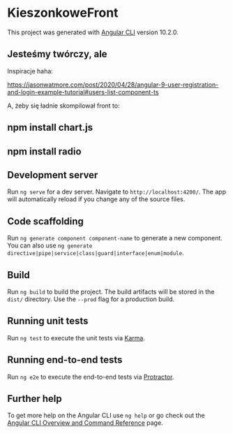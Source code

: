 # KieszonkoweFront

This project was generated with [Angular CLI](https://github.com/angular/angular-cli) version 10.2.0.

## Jesteśmy twórczy, ale

Inspiracje haha:

https://jasonwatmore.com/post/2020/04/28/angular-9-user-registration-and-login-example-tutorial#users-list-component-ts

A, żeby się ładnie skompilował front to:

## npm install chart.js
## npm install radio

## Development server

Run `ng serve` for a dev server. Navigate to `http://localhost:4200/`. The app will automatically reload if you change any of the source files.

## Code scaffolding

Run `ng generate component component-name` to generate a new component. You can also use `ng generate directive|pipe|service|class|guard|interface|enum|module`.

## Build

Run `ng build` to build the project. The build artifacts will be stored in the `dist/` directory. Use the `--prod` flag for a production build.

## Running unit tests

Run `ng test` to execute the unit tests via [Karma](https://karma-runner.github.io).

## Running end-to-end tests

Run `ng e2e` to execute the end-to-end tests via [Protractor](http://www.protractortest.org/).

## Further help

To get more help on the Angular CLI use `ng help` or go check out the [Angular CLI Overview and Command Reference](https://angular.io/cli) page.

